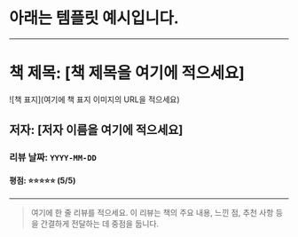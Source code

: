 # 아래는 템플릿 예시입니다.

---

# 책 제목: [책 제목을 여기에 적으세요]

![책 표지](여기에 책 표지 이미지의 URL을 적으세요)

## 저자: [저자 이름을 여기에 적으세요]

### 리뷰 날짜: `YYYY-MM-DD`

#### 평점: ⭐⭐⭐⭐⭐ (5/5)

---

> 여기에 한 줄 리뷰를 적으세요. 이 리뷰는 책의 주요 내용, 느낀 점, 추천 사항 등을 간결하게 전달하는 데 중점을 둡니다.

